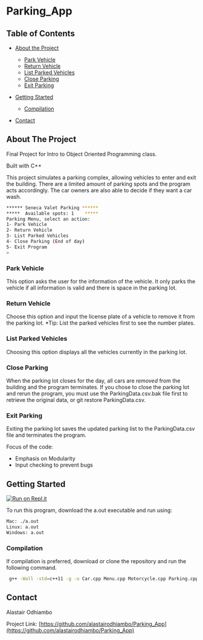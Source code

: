 # Parking_App

## Table of Contents

* [About the Project](#about-the-project)
  * [Park Vehicle](#park-vehicle)
  * [Return Vehicle](#return-vehicle)
  * [List Parked Vehicles](#list-parked-vehicles)
  * [Close Parking](#close-parking)
  * [Exit Parking](#exit-parking)
* [Getting Started](#getting-started)
  * [Compilation](#compilation)
  
* [Contact](#contact)



<!-- ABOUT THE PROJECT -->
## About The Project

Final Project for Intro to Object Oriented Programming class.

Built with C++

This project simulates a parking complex, allowing vehicles to enter and exit the building. There are a limited amount of parking spots and the program acts accordingly. The car owners are also able to decide if they want a car wash.


```sh
****** Seneca Valet Parking ******
*****  Available spots: 1    *****
Parking Menu, select an action:
1- Park Vehicle
2- Return Vehicle
3- List Parked Vehicles
4- Close Parking (End of day)
5- Exit Program
> 
```

### Park Vehicle
This option asks the user for the information of the vehicle. It only parks the vehicle if all information is valid and there is space in the parking lot.

### Return Vehicle
Choose this option and input the license plate of a vehicle to remove it from the parking lot. *Tip: List the parked vehicles first to see the number plates.

### List Parked Vehicles
Choosing this option displays all the vehicles currently in the parking lot.

### Close Parking
When the parking lot closes for the day, all cars are *removed* from the building and the program terminates. If you chose to close the parking lot and rerun the program, you must use the ParkingData.csv.bak file first to retrieve the original data, or git restore ParkingData.csv. 
### Exit Parking
Exiting the parking lot saves the updated parking list to the ParkingData.csv file and terminates the program.

Focus of the code:
* Emphasis on Modularity
* Input checking to prevent bugs


## Getting Started

[![Run on Repl.it](https://repl.it/badge/github/alastairodhiambo/Parking_App)](https://repl.it/@alastairo/ParkingApp)

To run this program, download the a.out executable and run using: 

```bash
Mac: ./a.out
Linux: a.out
Windows: a.out

```

### Compilation

If compilation is preferred, download or clone the repository and run the following command.
```sh
 g++ -Wall -std=c++11 -g -o Car.cpp Menu.cpp Motorcycle.cpp Parking.cpp ParkingAppTester.cpp ReadWritable.cpp Utils.cpp Vehicle.cpp
```

<!-- CONTACT -->
## Contact

Alastair Odhiambo

Project Link: [https://github.com/alastairodhiambo/Parking_App](https://github.com/alastairodhiambo/Parking_App)
